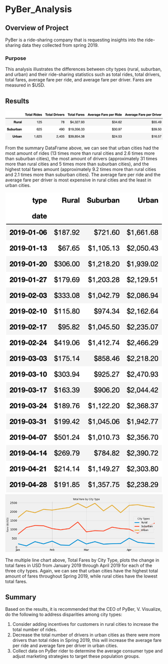 # PyBer_Analysis

## Overview of Project
PyBer is a ride-sharing company that is requesting insights into the ride-sharing data they collected from spring 2019.

### Purpose
This analysis illustrates the differences between city types (rural, suburban, and urban) and their ride-sharing statistics such as total rides, total drivers, total fares, average fare per ride, and average fare per driver. Fares are measured in $USD.

## Results
![PyBer summary](https://github.com/mschimmy/PyBer_Analysis/blob/main/Resources/PyBer_summary_df.png)

From the summary DataFrame above, we can see that urban cities had the most amount of rides (13 times more than rural cities and 2.6 times more than suburban cities), the most amount of drivers (approximately 31 times more than rural cities and 5 times more than suburban cities), and the highest total fares amount (approximately 9.2 times more than rural cities and 2.1 times more than suburban cities). The average fare per ride and the average fare per driver is most expensive in rural cities and the least in urban cities.


![PyBer Spring 2019 data](https://github.com/mschimmy/PyBer_Analysis/blob/main/Resources/spring_2019_fares_by_week_df.png)
![PyBer Spring 2019 chart](https://github.com/mschimmy/PyBer_Analysis/blob/main/analysis/Total_Fare_by_city_Type.png)

The multiple line chart above, Total Fares by City Type, plots the change in total fares in USD from January 2019 through April 2019 for each of the three city types. Again, we can see that urban cities have the highest total amount of fares throughout Spring 2019, while rural cities have the lowest total fares.

## Summary
Based on the results, it is recommended that the CEO of PyBer, V. Visualize, do the following to address disparities among city types:
1. Consider adding incentives for customers in rural cities to increase the total number of rides.
2. Decrease the total number of drivers in urban cities as there were more drivers than total rides in Spring 2019, this will increase the average fare per ride and average fare per driver in urban cities.
3. Collect data on PyBer rider to determine the average consumer type and adjust marketing strategies to target these population groups.
